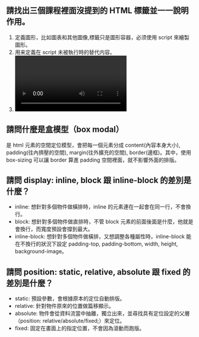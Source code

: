 ## 請找出三個課程裡面沒提到的 HTML 標籤並一一說明作用。
1. <canvas /> 定義圖形，比如圖表和其他圖像,標籤只是圖形容器，必须使用 script 來繪製圖形。
2. <noscript /> 用来定義在 script 未被執行時的替代内容。
3. <video /> 定義視訊內容，目前支援 MP4、WebM、Ogg 等三種格式。

## 請問什麼是盒模型（box modal）
是 html 元素的空間定位模型，會把每一個元素分成 content(內容本身大小), padding(往內擠壓的空間), margin(往外擴充的空間), border(邊框)。其中，使用 box-sizing 可以讓 border 算進 padding 空間裡面，就不影響外面的排版。

## 請問 display: inline, block 跟 inline-block 的差別是什麼？
* inline: 想針對多個物件做橫排時，inline 的元素連在一起會在同一行，不會換行。 
* block: 想針對多個物件做直排時，不管 block 元素的前面後面是什麼，他就是會換行，而寬度預設會撐到最大。
* inline-block: 想針對多個物件做橫排，又想調整各種屬性時，inline-block 能在不換行的狀況下設定 padding-top, padding-bottom, width, height, background-image。

## 請問 position: static, relative, absolute 跟 fixed 的差別是什麼？
* static: 預設參數，會根據原本的定位自動排版。
* relative: 針對物件原來的位置做篇移顯示。
* absolute: 物件會從資料流當中抽離，獨立出來，並尋找具有定位設定的父層（position: relative/absolute/fixed;）來定位。
* fixed: 固定在畫面上的指定位置，不會因為滾動而跑版。
